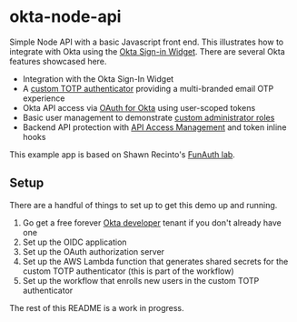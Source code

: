 # okta-node-api

Simple Node API with a basic Javascript front end. This illustrates how to
integrate with Okta using the [Okta Sign-in Widget](https://github.com/okta/okta-signin-widget).
There are several Okta features showcased here.

* Integration with the Okta Sign-In Widget
* A [custom TOTP authenticator](https://developer.okta.com/docs/reference/api/factors/#enroll-custom-hotp-factor) providing a multi-branded email OTP experience
* Okta API access via [OAuth for Okta](https://developer.okta.com/docs/guides/implement-oauth-for-okta/main/) using user-scoped tokens
* Basic user management to demonstrate [custom administrator roles](https://help.okta.com/en/prod/Content/Topics/Security/custom-admin-role/custom-admin-roles.htm)
* Backend API protection with [API Access Management](https://developer.okta.com/docs/concepts/api-access-management/) and token inline hooks

This example app is based on Shawn Recinto's [FunAuth lab](https://funauth.io/).

## Setup

There are a handful of things to set up to get this demo up and running.

1. Go get a free forever [Okta developer](https://developer.okta.com/signup/) tenant if you don't already have one
2. Set up the OIDC application
3. Set up the OAuth authorization server
4. Set up the AWS Lambda function that generates shared secrets for the custom
TOTP authenticator (this is part of the workflow)
5. Set up the workflow that enrolls new users in the custom TOTP authenticator

The rest of this README is a work in progress.
